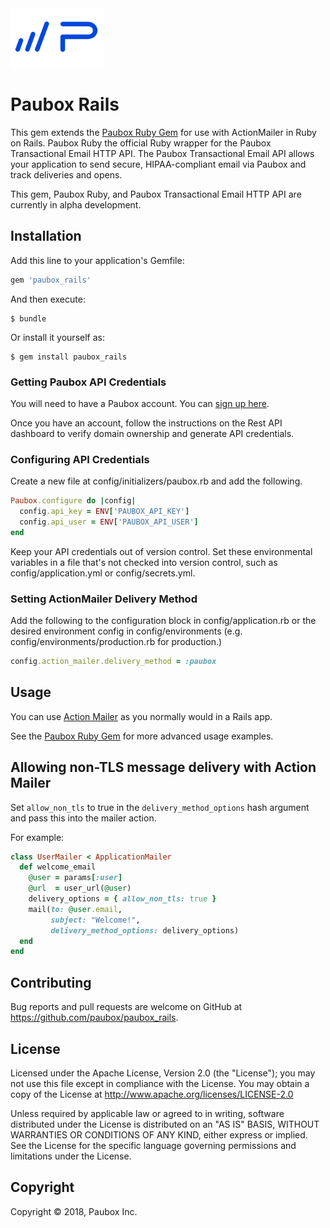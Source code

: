 <img src="https://github.com/Paubox/paubox-csharp/raw/master/paubox_logo.png" alt="Paubox" width="150px">

# Paubox Rails

This gem extends the [Paubox Ruby Gem](https://github.com/paubox/paubox_ruby) for use with ActionMailer in Ruby on Rails. Paubox Ruby the official Ruby wrapper for the Paubox Transactional Email HTTP API. The Paubox Transactional Email API allows your application to send secure, HIPAA-compliant email via Paubox and track deliveries and opens.

This gem, Paubox Ruby, and Paubox Transactional Email HTTP API are currently in alpha development.


## Installation

Add this line to your application's Gemfile:

```ruby
gem 'paubox_rails'
```

And then execute:

    $ bundle

Or install it yourself as:

    $ gem install paubox_rails


### Getting Paubox API Credentials
You will need to have a Paubox account. You can [sign up here](https://www.paubox.com/join/see-pricing?unit=messages).

Once you have an account, follow the instructions on the Rest API dashboard to verify domain ownership and generate API credentials.

### Configuring API Credentials
Create a new file at config/initializers/paubox.rb and add the following.
```ruby
Paubox.configure do |config|
  config.api_key = ENV['PAUBOX_API_KEY']
  config.api_user = ENV['PAUBOX_API_USER']
end
```

Keep your API credentials out of version control. Set these environmental variables in a file that's not checked into version control, such as config/application.yml or config/secrets.yml.


### Setting ActionMailer Delivery Method

Add the following to the configuration block in config/application.rb or the desired environment config in config/environments (e.g. config/environments/production.rb for production.)
```ruby
config.action_mailer.delivery_method = :paubox
```

## Usage

You can use [Action Mailer](https://guides.rubyonrails.org/action_mailer_basics.html) as you normally would in a Rails app.

See the [Paubox Ruby Gem](https://github.com/Paubox/paubox_ruby) for more advanced usage examples.

## Allowing non-TLS message delivery with Action Mailer

Set ``allow_non_tls`` to true in the ``delivery_method_options`` hash argument and pass this into the mailer action.

For example:

```ruby
class UserMailer < ApplicationMailer
  def welcome_email
    @user = params[:user]
    @url  = user_url(@user)
    delivery_options = { allow_non_tls: true }
    mail(to: @user.email,
         subject: "Welcome!",
         delivery_method_options: delivery_options)
  end
end
```

## Contributing

Bug reports and pull requests are welcome on GitHub at https://github.com/paubox/paubox_rails.


## License

Licensed under the Apache License, Version 2.0 (the "License");
you may not use this file except in compliance with the License.
You may obtain a copy of the License at http://www.apache.org/licenses/LICENSE-2.0

Unless required by applicable law or agreed to in writing, software
distributed under the License is distributed on an "AS IS" BASIS,
WITHOUT WARRANTIES OR CONDITIONS OF ANY KIND, either express or implied.
See the License for the specific language governing permissions and
limitations under the License.

## Copyright
Copyright &copy; 2018, Paubox Inc.
